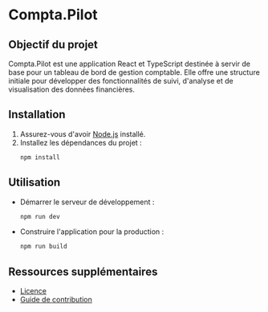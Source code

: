 # Compta.Pilot

## Objectif du projet
Compta.Pilot est une application React et TypeScript destinée à servir de base pour un tableau de bord de gestion comptable.
Elle offre une structure initiale pour développer des fonctionnalités de suivi, d'analyse et de visualisation des données financières.

## Installation
1. Assurez-vous d'avoir [Node.js](https://nodejs.org/) installé.
2. Installez les dépendances du projet :
   ```bash
   npm install
   ```

## Utilisation
- Démarrer le serveur de développement :
  ```bash
  npm run dev
  ```
- Construire l'application pour la production :
  ```bash
  npm run build
  ```

## Ressources supplémentaires
- [Licence](LICENSE)
- [Guide de contribution](CONTRIBUTING.md)
